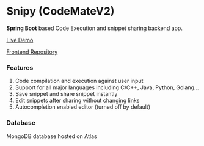 # Snipy (CodeMateV2)
<b>Spring Boot</b> based Code Execution and snippet sharing backend app.

[Live Demo](https://snipy.gigalixirapp.com/)

[Frontend Repository](https://github.com/prs-prabodh/Snipy)

### Features
1. Code compilation and execution against user input
2. Support for all major languages including C/C++, Java, Python, Golang...
3. Save snippet and share snippet instantly
4. Edit snippets after sharing without changing links
5. Autocompletion enabled editor (turned off by default)

### Database
MongoDB database hosted on Atlas
